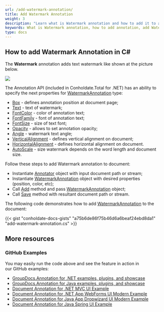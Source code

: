 ```yaml
---
url: /add-watermark-annotation/
title: Add Watermark Annotation
weight: 3
description: "Learn what is Watermark annotation and how to add it to a document programmatically using GroupDocs.Annotation API which is a part of Conholdate.Total for .NET."
keywords: What is Watermark annotation, how to add annotation, add Watermark annotation
type: docs
---
```


## How to add Watermark Annotation in C# 
The **Watermark** annotation adds text watermark like shown at the picture below. 

![](https://docs.groupdocs.com/annotation/net/images/add-watermark-annotation.png)

The Annotation API (included in Conholdate.Total for .NET) has an ability to specify the next properties for [WatermarkAnnotation](https://apireference.groupdocs.com/net/annotation/groupdocs.annotation.models.annotationmodels/watermarkannotation) type:

*   [Box](https://apireference.groupdocs.com/annotation/net/groupdocs.annotation.models.annotationmodels/watermarkannotation/properties/box) - defines annotation position at document page;
*   [Text](https://apireference.groupdocs.com/annotation/net/groupdocs.annotation.models.annotationmodels/watermarkannotation/properties/text) - text of watermark;
*   [FontColor](https://apireference.groupdocs.com/annotation/net/groupdocs.annotation.models.annotationmodels/watermarkannotation/properties/fontcolor) - color of annotation text;
*   [FontFamily](https://apireference.groupdocs.com/annotation/net/groupdocs.annotation.models.annotationmodels/watermarkannotation/properties/fontfamily) - font of annotation text;
*   [FontSize](https://apireference.groupdocs.com/annotation/net/groupdocs.annotation.models.annotationmodels/watermarkannotation/properties/fontsize) - size of text font;
*   [Opacity](https://apireference.groupdocs.com/annotation/net/groupdocs.annotation.models.annotationmodels/watermarkannotation/properties/opacity) - allows to set annotation opacity;
*   [Angle](https://apireference.groupdocs.com/annotation/net/groupdocs.annotation.models.annotationmodels/watermarkannotation/properties/angle) - watermark text angle;
*   [VerticalAlignment]() - defines vertical alignment on document;
*   [HorizontalAlignment]() - defines horizontal alignment on document.
*   [AutoScale]() - size watermark depends on the word length and document size.

Follow these steps to add Watermark annotation to document:

*   Instantiate [Annotator](https://apireference.groupdocs.com/net/annotation/groupdocs.annotation/annotator) object with input document path or stream;
*   Instantiate [WatermarkAnnotation](https://apireference.groupdocs.com/net/annotation/groupdocs.annotation.models.annotationmodels/watermarkannotation) object with desired properties (position, color, etc);
*   Call [Add](https://apireference.groupdocs.com/net/annotation/groupdocs.annotation/annotator/methods/add) method and pass [WatermarkAnnotation](https://apireference.groupdocs.com/net/annotation/groupdocs.annotation.models.annotationmodels/watermarkannotation) object;
*   Call [Save](https://apireference.groupdocs.com/net/annotation/groupdocs.annotation/annotator/methods/save/index) method with resultant document path or stream.  

The following code demonstrates how to add [WatermarkAnnotation](https://apireference.groupdocs.com/net/annotation/groupdocs.annotation.models.annotationmodels/watermarkannotation) to the document:


{{< gist "conholdate-docs-gists" "a75b6de86f75b46d6a6beaf24ebd8da1" "add-watermark-annotation.cs" >}}
    

## More resources
### GitHub Examples
You may easily run the code above and see the feature in action in our GitHub examples:

*   [GroupDocs.Annotation for .NET examples, plugins, and showcase](https://github.com/groupdocs-annotation/GroupDocs.Annotation-for-.NET)
*   [GroupDocs.Annotation for Java examples, plugins, and showcase](https://github.com/groupdocs-annotation/GroupDocs.Annotation-for-Java)
*   [Document Annotation for .NET MVC UI Example](https://github.com/groupdocs-annotation/GroupDocs.Annotation-for-.NET-MVC)
*   [Document Annotation for .NET App WebForms UI Modern Example](https://github.com/groupdocs-annotation/GroupDocs.Annotation-for-.NET-WebForms)
*   [Document Annotation for Java App Dropwizard UI Modern Example](https://github.com/groupdocs-annotation/GroupDocs.Annotation-for-Java-Dropwizard)
*   [Document Annotation for Java Spring UI Example](https://github.com/groupdocs-annotation/GroupDocs.Annotation-for-Java-Spring)
    


